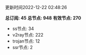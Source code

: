更新时间2022-12-22 02:48:26

**总订阅: 45**
**总节点: 948**
**有效节点: 270**
- ss节点: 34
- v2ray节点: 222
- trojan节点: 12
- ssr节点: 2
